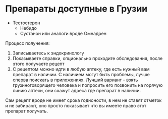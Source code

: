 # Препараты доступные в Грузии

- Тестостерон
  - Небидо
  - Сустанон или аналоги вроде Омнадрен

Процесс получения:
1) Записываетесь к эндокринологу
2) Показываете справки, опционально проходите обследования, после этого получаете рецепт
3) С рецептом можно идти в любую аптеку, где есть нужный вам препарат в
   наличии. С наличием могут быть проблемы, лучше сперва поискать в
   приложениях. Лучший вариант - взять грузиноговорящего человека и попросить
   его позвонить на горячую линию аптеки, они скажут адреса где препарат в
   наличии.  

Сам рецепт вроде не имеет срока годноности, в нем не ставят отметок и не
забирают, оно просто показывает что вы имеете право этот препарат получать.
